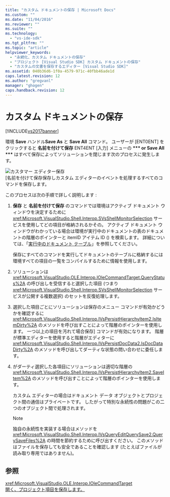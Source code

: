 ```yaml
---
title: "カスタム ドキュメントの保存 | Microsoft Docs"
ms.custom: ""
ms.date: "11/04/2016"
ms.reviewer: ""
ms.suite: ""
ms.technology: 
  - "vs-ide-sdk"
ms.tgt_pltfrm: ""
ms.topic: "article"
helpviewer_keywords: 
  - "永続化、カスタム ドキュメントの保存"
  - "プロジェクト [Visual Studio SDK] カスタム ドキュメントの保存"
  - "カスタムの文書を保存するエディター [Visual Studio SDK]"
ms.assetid: 040b36d6-1f0a-4579-971c-40fbb46ade1d
caps.latest.revision: 12
ms.author: "gregvanl"
manager: "ghogen"
caps.handback.revision: 12
---
```

# カスタム ドキュメントの保存
[!INCLUDE[vs2017banner](../../code-quality/includes/vs2017banner.md)]

環境 **Save** ハンドル**Save As** と **Save All** コマンド。  ユーザーが \[ENT0ENT\] をクリックすると **名前を付けて保存** ENT4ENT \[入力\] メニューの **\*\*\* or Save All \*\*\*** はすべて保存によってソリューションを閉じます次のプロセスに発生します。  
  
 ![カスタマー エディター保存](~/docs/extensibility/internals/media/private.gif "Private")  
\[名前を付けて保存保存しカスタム エディターのイベントを処理するすべてのコマンドを保存します。  
  
 このプロセスは次の手順で詳しく説明します :  
  
1.  **保存**  と  **名前を付けて保存**  のコマンドでは環境はアクティブ ドキュメント ウィンドウを決定するために <xref:Microsoft.VisualStudio.Shell.Interop.SVsShellMonitorSelection> サービスを使用してどの項目が格納されるかその。  アクティブ ドキュメント ウィンドウがわかっている場合は環境が実行中のドキュメントの表のドキュメントの階層のポインターと itemID アイテム ID \(\) を検索します。  詳細については、「[実行中のドキュメント テーブル](../../extensibility/internals/running-document-table.md)」を参照してください。  
  
     保存にすべてのコマンドを実行してドキュメントのテーブルに格納するには環境すべての項目の一覧をコンパイルするために情報を使用します。  
  
2.  ソリューションは <xref:Microsoft.VisualStudio.OLE.Interop.IOleCommandTarget.QueryStatus%2A> の呼び出しを受信すると選択した項目 \(つまり<xref:Microsoft.VisualStudio.Shell.Interop.SVsShellMonitorSelection> サービスが公開する複数選択\) のセットを反復処理します。  
  
3.  選択した項目ごとにソリューションは保存のメニュー コマンドが有効かどうかを確認するに <xref:Microsoft.VisualStudio.Shell.Interop.IVsPersistHierarchyItem2.IsItemDirty%2A> のメソッドを呼び出すことによって階層のポインターを使用します。  一つ以上の項目を汚れて場合保存\] コマンドが有効になります。  階層が標準エディターを使用すると階層がエディターに <xref:Microsoft.VisualStudio.Shell.Interop.IVsPersistDocData2.IsDocDataDirty%2A> のメソッドを呼び出してダーティな状態の問い合わせに委任します。  
  
4.  がダーティ選択した各項目にソリューションは適切な階層の <xref:Microsoft.VisualStudio.Shell.Interop.IVsPersistHierarchyItem2.SaveItem%2A> のメソッドを呼び出すことによって階層のポインターを使用します。  
  
     カスタム エディターの場合はドキュメント データ オブジェクトとプロジェクト間の通信はプライベートです。  したがって特別な永続性の問題がこの二つのオブジェクト間で処理されます。  
  
    > [!NOTE]
    >  独自の永続性を実装する場合はメソッドを <xref:Microsoft.VisualStudio.Shell.Interop.IVsQueryEditQuerySave2.QuerySaveFiles%2A> の時間を節約するために呼び出すください。  このメソッドはファイルを保存しても安全であることを確認します \(たとえばファイルが読み取り専用ではありません\)。  
  
## 参照  
 <xref:Microsoft.VisualStudio.OLE.Interop.IOleCommandTarget>   
 [開く、プロジェクト項目を保存します。](../../extensibility/internals/opening-and-saving-project-items.md)